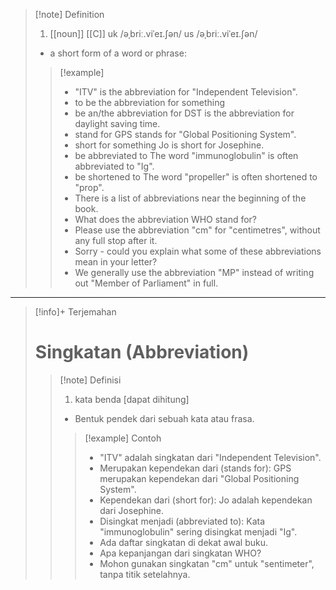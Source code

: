 >[!note] Definition
>1. [[noun]] [[C]]
uk  /əˌbriː.viˈeɪ.ʃən/ us  /əˌbriː.viˈeɪ.ʃən/
>- a short form of a word or phrase:
> > [!example] 
> > - "ITV" is the abbreviation for "Independent Television".
> > - to be the abbreviation for something
> > - be an/the abbreviation for DST is the abbreviation for daylight saving time.
> > - stand for GPS stands for "Global Positioning System".
> > - short for something Jo is short for Josephine.
> > - be abbreviated to The word "immunoglobulin" is often abbreviated to "Ig".
> > - be shortened to The word "propeller" is often shortened to "prop".
> > - There is a list of abbreviations near the beginning of the book.
> > - What does the abbreviation WHO stand for?
> > - Please use the abbreviation "cm" for "centimetres", without any full stop after it.
> > - Sorry - could you explain what some of these abbreviations mean in your letter?
> > - We generally use the abbreviation "MP" instead of writing out "Member of Parliament" in full.
> 

---

>[!info]+ Terjemahan
> # Singkatan (Abbreviation)
> > [!note] Definisi
> > 1. kata benda [dapat dihitung]
> > - Bentuk pendek dari sebuah kata atau frasa.
> > > [!example] Contoh
> > > - "ITV" adalah singkatan dari "Independent Television".
> > > - Merupakan kependekan dari (stands for): GPS merupakan kependekan dari "Global Positioning System".
> > > - Kependekan dari (short for): Jo adalah kependekan dari Josephine.
> > > - Disingkat menjadi (abbreviated to): Kata "immunoglobulin" sering disingkat menjadi "Ig".
> > > - Ada daftar singkatan di dekat awal buku.
> > > - Apa kepanjangan dari singkatan WHO?
> > > - Mohon gunakan singkatan "cm" untuk "sentimeter", tanpa titik setelahnya.
